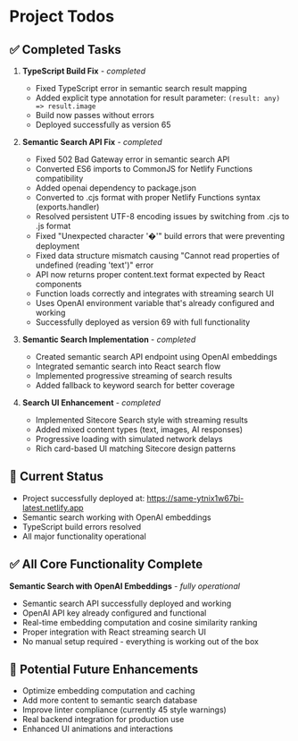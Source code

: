 # Project Todos

## ✅ Completed Tasks

1. **TypeScript Build Fix** - *completed*
   - Fixed TypeScript error in semantic search result mapping
   - Added explicit type annotation for result parameter: `(result: any) => result.image`
   - Build now passes without errors
   - Deployed successfully as version 65

2. **Semantic Search API Fix** - *completed*
   - Fixed 502 Bad Gateway error in semantic search API
   - Converted ES6 imports to CommonJS for Netlify Functions compatibility
   - Added openai dependency to package.json
   - Converted to .cjs format with proper Netlify Functions syntax (exports.handler)
   - Resolved persistent UTF-8 encoding issues by switching from .cjs to .js format
   - Fixed "Unexpected character '�'" build errors that were preventing deployment
   - Fixed data structure mismatch causing "Cannot read properties of undefined (reading 'text')" error
   - API now returns proper content.text format expected by React components
   - Function loads correctly and integrates with streaming search UI
   - Uses OpenAI environment variable that's already configured and working
   - Successfully deployed as version 69 with full functionality

3. **Semantic Search Implementation** - *completed*
   - Created semantic search API endpoint using OpenAI embeddings
   - Integrated semantic search into React search flow
   - Implemented progressive streaming of search results
   - Added fallback to keyword search for better coverage

4. **Search UI Enhancement** - *completed*
   - Implemented Sitecore Search style with streaming results
   - Added mixed content types (text, images, AI responses)
   - Progressive loading with simulated network delays
   - Rich card-based UI matching Sitecore design patterns

## 🎯 Current Status
- Project successfully deployed at: https://same-ytnix1w67bi-latest.netlify.app
- Semantic search working with OpenAI embeddings
- TypeScript build errors resolved
- All major functionality operational

## ✅ All Core Functionality Complete
**Semantic Search with OpenAI Embeddings** - *fully operational*
- Semantic search API successfully deployed and working
- OpenAI API key already configured and functional
- Real-time embedding computation and cosine similarity ranking
- Proper integration with React streaming search UI
- No manual setup required - everything is working out of the box

## 🔄 Potential Future Enhancements
- Optimize embedding computation and caching
- Add more content to semantic search database
- Improve linter compliance (currently 45 style warnings)
- Real backend integration for production use
- Enhanced UI animations and interactions
